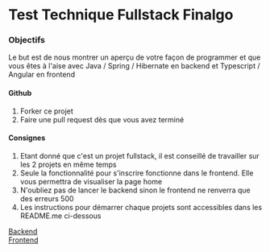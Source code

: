 # Test Technique Fullstack Finalgo

### Objectifs
​Le but est de nous montrer un aperçu de votre façon de programmer et que vous êtes à l'aise avec Java / Spring / Hibernate en backend et Typescript / Angular en frontend

#### Github
1. Forker ce projet
2. Faire une pull request dès que vous avez terminé

#### Consignes
1. Etant donné que c'est un projet fullstack, il est conseillé de travailler sur les 2 projets en même temps
2. Seule la fonctionnalité pour s'inscrire fonctionne dans le frontend. Elle vous permettra de visualiser la page home
3. N'oubliez pas de lancer le backend sinon le frontend ne renverra que des erreurs 500
4. Les instructions pour démarrer chaque projets sont accessibles dans les README.me ci-dessous

[Backend](application)  
[Frontend](application-front)
